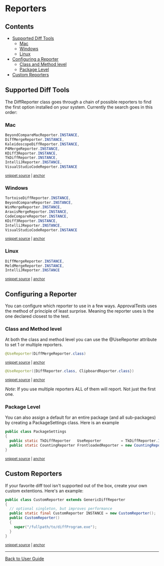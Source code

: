 <a id="top"></a>

# Reporters

<!-- toc -->
## Contents

  * [Supported Diff Tools](#supported-diff-tools)
    * [Mac](#mac)
    * [Windows](#windows)
    * [Linux](#linux)
  * [Configuring a Reporter](#configuring-a-reporter)
    * [Class and Method level](#class-and-method-level)
    * [Package Level](#package-level)
  * [Custom Reporters](#custom-reporters)<!-- endToc -->

## Supported Diff Tools

The DiffReporter class goes through a chain of possible reporters to find the first option installed on your system.
Currently the search goes in this order:

### Mac

<!-- snippet: mac_diff_reporters -->
<a id='snippet-mac_diff_reporters'></a>
```java
BeyondCompareMacReporter.INSTANCE,
DiffMergeReporter.INSTANCE,
KaleidoscopeDiffReporter.INSTANCE,
P4MergeReporter.INSTANCE,
KDiff3Reporter.INSTANCE,
TkDiffReporter.INSTANCE,
IntelliJReporter.INSTANCE,
VisualStudioCodeReporter.INSTANCE
```
<sup><a href='/approvaltests/src/main/java/org/approvaltests/reporters/macosx/MacDiffReporter.java#L13-L22' title='Snippet source file'>snippet source</a> | <a href='#snippet-mac_diff_reporters' title='Start of snippet'>anchor</a></sup>
<!-- endSnippet -->


### Windows

<!-- snippet: windows_diff_reporters -->
<a id='snippet-windows_diff_reporters'></a>
```java
TortoiseDiffReporter.INSTANCE,
BeyondCompareReporter.INSTANCE,
WinMergeReporter.INSTANCE,
AraxisMergeReporter.INSTANCE,
CodeCompareReporter.INSTANCE,
KDiff3Reporter.INSTANCE,
IntelliJReporter.INSTANCE,
VisualStudioCodeReporter.INSTANCE
```
<sup><a href='/approvaltests/src/main/java/org/approvaltests/reporters/windows/WindowsDiffReporter.java#L13-L22' title='Snippet source file'>snippet source</a> | <a href='#snippet-windows_diff_reporters' title='Start of snippet'>anchor</a></sup>
<!-- endSnippet -->

### Linux

<!-- snippet: linux_diff_reporters -->
<a id='snippet-linux_diff_reporters'></a>
```java
DiffMergeReporter.INSTANCE,
MeldMergeReporter.INSTANCE,
IntelliJReporter.INSTANCE
```
<sup><a href='/approvaltests/src/main/java/org/approvaltests/reporters/linux/LinuxDiffReporter.java#L13-L17' title='Snippet source file'>snippet source</a> | <a href='#snippet-linux_diff_reporters' title='Start of snippet'>anchor</a></sup>
<!-- endSnippet -->

## Configuring a Reporter

You can configure which reporter to use in a few ways. ApprovalTests uses the method of principle of least surprise. Meaning the reporter uses is the one declared closest to the test. 

### Class and Method level

At both the class and method level you can use the @UseReporter attribute to set 1 or multiple reporters.

<!-- snippet: use_reporter_single -->
<a id='snippet-use_reporter_single'></a>
```java
@UseReporter(DiffMergeReporter.class)
```
<sup><a href='/approvaltests-tests/src/test/java/org/approvaltests/reporters/GenericDiffReporterTest.java#L20-L22' title='Snippet source file'>snippet source</a> | <a href='#snippet-use_reporter_single' title='Start of snippet'>anchor</a></sup>
<!-- endSnippet -->

<!-- snippet: use_reporter_multiple -->
<a id='snippet-use_reporter_multiple'></a>
```java
@UseReporter({DiffReporter.class, ClipboardReporter.class})
```
<sup><a href='/approvaltests-tests/src/test/java/org/approvaltests/machine_specific_tests/SamplesTest.java#L9-L11' title='Snippet source file'>snippet source</a> | <a href='#snippet-use_reporter_multiple' title='Start of snippet'>anchor</a></sup>
<!-- endSnippet -->

*Note*: If you use multiple reporters ALL of them will report. Not just the first one.

### Package Level

You can also assign a default for an entire package (and all sub-packages) by creating a PackageSettings class. Here is an example  


<!-- snippet: use_reporter_package_settings -->
<a id='snippet-use_reporter_package_settings'></a>
```java
public class PackageSettings
{
  public static TkDiffReporter   UseReporter         = TkDiffReporter.INSTANCE;
  public static CountingReporter FrontloadedReporter = new CountingReporter();
}
```
<sup><a href='/approvaltests-tests/src/test/java/org/approvaltests/packagesettings/PackageSettings.java#L5-L11' title='Snippet source file'>snippet source</a> | <a href='#snippet-use_reporter_package_settings' title='Start of snippet'>anchor</a></sup>
<!-- endSnippet -->

## Custom Reporters

If your favorite diff tool isn't supported out of the box, create your own custom extentions.
Here's an example:

<!-- snippet: custom_reporter -->
<a id='snippet-custom_reporter'></a>
```java
public class CustomReporter extends GenericDiffReporter
{
  // optional singleton, but improves performance
  public static final CustomReporter INSTANCE = new CustomReporter();
  public CustomReporter()
  {
    super("/fullpath/to/diffProgram.exe");
  }
}
```
<sup><a href='/approvaltests-tests/src/test/java/org/approvaltests/reporters/CustomReporter.java#L3-L13' title='Snippet source file'>snippet source</a> | <a href='#snippet-custom_reporter' title='Start of snippet'>anchor</a></sup>
<!-- endSnippet -->


---

[Back to User Guide](README.md#top)
